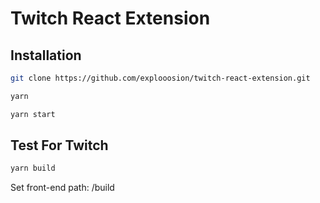 # Twitch React Extension

## Installation

```sh
git clone https://github.com/explooosion/twitch-react-extension.git
```

```sh
yarn
```

```sh
yarn start
```

## Test For Twitch

```sh
yarn build
```

Set front-end path: /build


